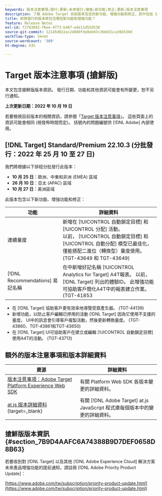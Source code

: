 ```yaml
---
keywords: 版本注意事項;發行;更新;未來發行;增強;新功能;修正;更新;版本注意事項
description: 了解 Adobe Target 目前版本包含的新功能、增強功能和修正，其中包括 SDK、API 和 JavaScript 程式庫。
title: 即將發行的版本將包含哪些新功能和增強功能？
feature: Release Notes
exl-id: f2783042-f6ee-4f73-b487-ede11d55d530
source-git-commit: 12145d022ac2d880fde8eb03c36b031ca36b530d
workflow-type: tm+mt
source-wordcount: '369'
ht-degree: 63%

---
```


# Target 版本注意事項 (搶鮮版)

本文包含搶鮮版版本資訊。 發行日期、功能和其他資訊可能會有所變更，恕不另行通知。

**上次更新日期：2022 年 10 月 19 日**

若要檢視目前版本的相關資訊，請參閱「[Target 版本注意事項](release-notes.md)」。 這些頁面上的資訊可能會相同 (視發佈時間而定)。 括號內的問題編號供 [!DNL Adobe] 內部使用。

## [!DNL Target] Standard/Premium 22.10.3 (分批發行：2022 年 25 月 10 至 27 日)

我們將根據以下排程分批發行此版本：

* **10 月 25 日**：歐洲、中東和非洲 (EMEA) 區域
* **26 月 10 日**：亞太 (APAC) 區域
* **10 月 27 日**：美洲區域

此版本包含以下新功能、增強功能和修正：

| 功能 | 詳細資料 |
| --- | --- |
| 連續量度 | 新增在 [!UICONTROL 自動鎖定目標] 和 [!UICONTROL 分配] 活動。<br>以前， [!UICONTROL 自動鎖定目標] 和 [!UICONTROL 自動分配] 模型已最佳化，僅能搭配二進位（轉換型）量度使用。 (TGT-43649 和 TGT-43649) |
| [!DNL Recommendations] 易記名稱 | 在中新增好記名稱 [!UICONTROL Analytics for Target] A4T報表。 以前， [!DNL Target] 列出的體驗ID。 此增強功能可協助客戶簡化A4T中的報表建立作業。 (TGT-41853 |

* 在 [!DNL Target] 協助客戶更有效率地導覽受眾產生器。 (TGT-44139)
* 新增功能，以防止客戶編輯已停用的活動 [!DNL Target] 因為它使用不支援的量度。 UI中的訊息會引導客戶複製活動，然後更新轉換量度。 (TGT-43860、TGT-43861和TGT-43650)
* 在 [!DNL Target] UI可協助客戶在建立或編輯 [!UICONTROL 自動鎖定目標] 使用A4T的活動。 (TGT-43713)

## 額外的版本注意事項和版本詳細資料

| 資源 | 詳細資料 |
|--- |--- |
| [版本注意事項：Adobe Target Platform Experience Web SDK](https://experienceleague.adobe.com/docs/experience-platform/edge/release-notes.html?lang=zh-Hant) | 有關 Platform Web SDK 各版本變更的詳細資料。 |
| [at.js 版本詳細資料](https://developer.adobe.com/target/implement/client-side/atjs/target-atjs-versions/){target=_blank} | 有關 [!DNL Adobe Target] at.js JavaScript 程式庫每個版本中的變更的詳細資料。 |


## 搶鮮版版本資訊 {#section_7B9D4AAFC6A74388B9D7DEF0658D8B63}

若要收到對 [!DNL Target] 以及其他 [!DNL Adobe Experience Cloud] 解決方案未來產品增強功能的提前通知，請註冊 [!DNL Adobe Priority Product Update]：

[https://www.adobe.com/tw/subscription/priority-product-update.html](https://www.adobe.com/tw/subscription/priority-product-update.html)
